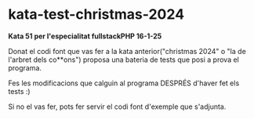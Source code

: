 # kata-test-christmas-2024

**Kata 51 per l'especialitat fullstackPHP 16-1-25**

Donat el codi font que vas fer a la kata anterior("christmas 2024" o "la de l'arbret dels co**ons") proposa una bateria de tests que posi a prova
el programa. 

Fes les modificacions que calguin al programa DESPRÉS d'haver fet els tests :)

Si no el vas fer, pots fer servir el codi font d'exemple que s'adjunta.

